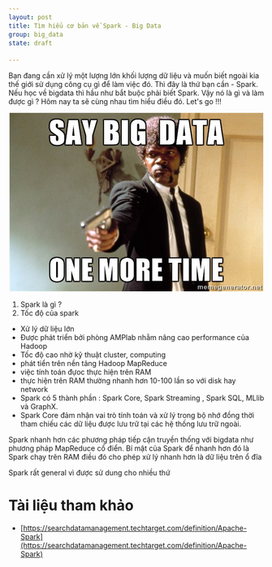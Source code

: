 ```yaml
---
layout: post 
title: Tìm hiểu cơ bản về Spark - Big Data
group: big_data
state: draft

---
```


Bạn đang cần xử lý một lượng lớn khối lượng dữ liệu và muốn biết ngoài kia thế giới
sử dụng công cụ gì để làm việc đó. Thì đây là thứ bạn cần - Spark. Nếu học về bigdata 
thì hầu như bắt buộc phải biết Spark. Vậy nó là gì và làm được gì ? Hôm nay ta sẽ cùng
nhau tìm hiểu điều đó. Let's go !!!

<p align="center">
  <img src="/images/spark/spark.jpg" />
</p>

1. Spark là gì ? 
2. Tốc độ của spark
- Xử lý dữ liệu lớn
- Được phát triển bởi phòng AMPlab nhằm nâng cao performance của
Hadoop
- Tốc độ cao nhờ kỹ thuật cluster, computing
- phát tiển trên nền tảng Hadoop MapReduce
- việc tính toán đựoc thực hiện trên RAM 
- thực hiện trên RAM thường nhanh hơn 10-100 lần so với disk hay network
- Spark có 5 thành phần : Spark Core, Spark Streaming , Spark SQL, MLlib và GraphX. 
- Spark Core đảm nhận vai trò tính toán và xử lý trong bộ nhớ đồng thời tham chiếu các dữ liệu được lưu trữ 
tại các hệ thống lưu trữ ngoài. 



Spark nhanh hơn các phương pháp tiếp cận truyền thống với bigdata như phương pháp MapReduce cổ điển. 
Bí mật của Spark để nhanh hơn đó là Spark chạy trên RAM điều đó cho phép xử lý nhanh hơn là dữ liệu trên ổ đĩa 

Spark rất general vì được sử dung cho nhiều thứ


# Tài liệu tham khảo 
- [https://searchdatamanagement.techtarget.com/definition/Apache-Spark](https://searchdatamanagement.techtarget.com/definition/Apache-Spark)
